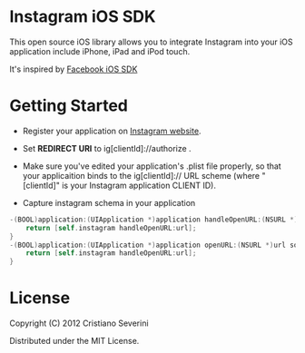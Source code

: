 Instagram iOS SDK
===========================

This open source iOS library allows you to integrate Instagram into your iOS application include iPhone, iPad and iPod touch.

It's inspired by [Facebook iOS SDK](https://github.com/facebook/facebook-ios-sdk/)

Getting Started
===============

* Register your application on [Instagram website](http://instagram.com/developer/clients/manage/).

* Set **REDIRECT URI** to ig\[clientId\]://authorize .

* Make sure you've edited your application's .plist file properly, so that your applicaition binds to the ig\[clientId\]:// URL scheme (where "\[clientId\]" is your Instagram application CLIENT ID).

* Capture instagram schema in your application
``` objective-c
-(BOOL)application:(UIApplication *)application handleOpenURL:(NSURL *)url {
    return [self.instagram handleOpenURL:url]; 
}
-(BOOL)application:(UIApplication *)application openURL:(NSURL *)url sourceApplication:(NSString *)sourceApplication annotation:(id)annotation {
    return [self.instagram handleOpenURL:url];    
}
```

License
===============

Copyright (C) 2012 Cristiano Severini

Distributed under the MIT License.